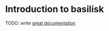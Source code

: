 # Introduction to basilisk

TODO: write [great documentation](http://jacobian.org/writing/great-documentation/what-to-write/)
